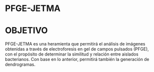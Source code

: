 # PFGE-JETMA
# OBJETIVO
PFGE-JETMA es una heramienta que permitirá el análisis de imágenes obtenidas a través de electroforesis en gel de campos pulsados (PFGE), con el propósito de determinar la similitud y relación entre aislados bacterianos. Con base en lo anterior, permitirá también la generación de dendrogramas.
